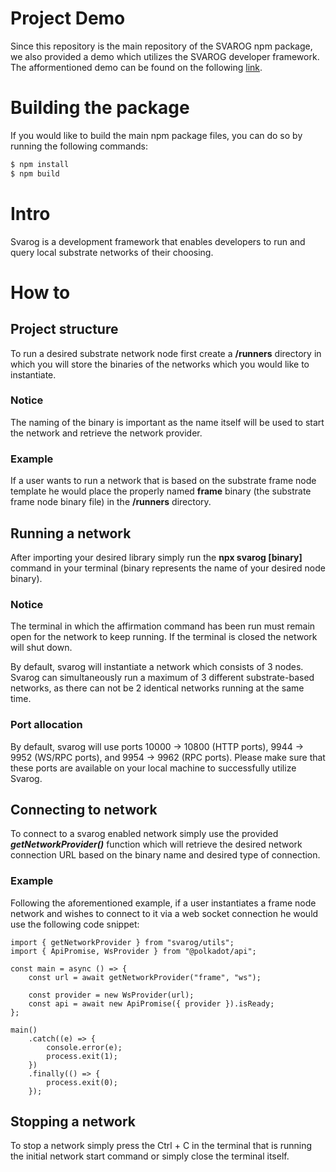 # Project Demo

Since this repository is the main repository of the SVAROG npm package, we also provided a demo which utilizes the SVAROG developer framework. The afformentioned demo can be found on the following [link](https://github.com/Ceres-Blockchain-Solutions/svarog-test.git).

# Building the package

If you would like to build the main npm package files, you can do so by running the following commands:

```bash
$ npm install
$ npm build
```

# Intro

Svarog is a development framework that enables developers to run and query local substrate networks of their choosing.

# How to

## Project structure

To run a desired substrate network node first create a **/runners** directory in which you will store the binaries of the networks which you would like to instantiate.

### Notice

The naming of the binary is important as the name itself will be used to start the network and retrieve the network provider.

### Example

If a user wants to run a network that is based on the substrate frame node template he would place the properly named **frame** binary (the substrate frame node binary file) in the **/runners** directory.

## Running a network

After importing your desired library simply run the **npx svarog [binary]** command in your terminal (binary represents the name of your desired node binary).

### Notice

The terminal in which the affirmation command has been run must remain open for the network to keep running. If the terminal is closed the network will shut down.

By default, svarog will instantiate a network which consists of 3 nodes. Svarog can simultaneously run a maximum of 3 different substrate-based networks, as there can not be 2 identical networks running at the same time.

### Port allocation

By default, svarog will use ports 10000 -> 10800 (HTTP ports), 9944 -> 9952 (WS/RPC ports), and 9954 -> 9962 (RPC ports). Please make sure that these ports are available on your local machine to successfully utilize Svarog.

## Connecting to network

To connect to a svarog enabled network simply use the provided **_getNetworkProvider()_** function which will retrieve the desired network connection URL based on the binary name and desired type of connection.

### Example

Following the aforementioned example, if a user instantiates a frame node network and wishes to connect to it via a web socket connection he would use the following code snippet:

```node
import { getNetworkProvider } from "svarog/utils";
import { ApiPromise, WsProvider } from "@polkadot/api";

const main = async () => {
    const url = await getNetworkProvider("frame", "ws");

    const provider = new WsProvider(url);
    const api = await new ApiPromise({ provider }).isReady;
};

main()
    .catch((e) => {
        console.error(e);
        process.exit(1);
    })
    .finally(() => {
        process.exit(0);
    });
```

## Stopping a network

To stop a network simply press the Ctrl + C in the terminal that is running the initial network start command or simply close the terminal itself.
